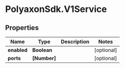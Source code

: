# PolyaxonSdk.V1Service

## Properties
Name | Type | Description | Notes
------------ | ------------- | ------------- | -------------
**enabled** | **Boolean** |  | [optional] 
**ports** | **[Number]** |  | [optional] 


